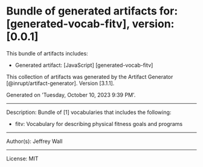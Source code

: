 # Bundle of generated artifacts for: [generated-vocab-fitv], version: [0.0.1]

This bundle of artifacts includes:
  - Generated artifact: [JavaScript] [generated-vocab-fitv]

This collection of artifacts was generated by the Artifact Generator [@inrupt/artifact-generator].
Version [3.1.1].

Generated on 'Tuesday, October 10, 2023 9:39 PM'.

---

Description: Bundle of [1] vocabularies that includes the following:

 - fitv: Vocabulary for describing physical fitness goals and programs

---

Author(s): Jeffrey Wall

---

License: MIT
